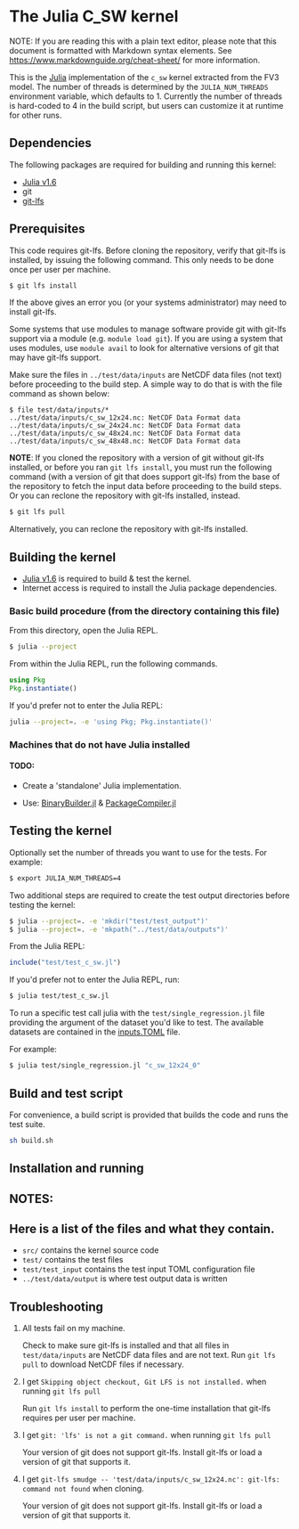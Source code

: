 # The Julia C_SW kernel

NOTE: If you are reading this with a plain text editor, please note that this document is
formatted with Markdown syntax elements.  See https://www.markdownguide.org/cheat-sheet/
for more information.

This is the [Julia](https://github.com/JuliaLang/julia) implementation of the `c_sw` kernel extracted from the FV3 model.  The number of threads is determined by
the `JULIA_NUM_THREADS` environment variable, which defaults to 1.  Currently the number of threads is hard-coded to 4 in
the build script, but users can customize it at runtime for other runs.

## Dependencies
The following packages are required for building and running this kernel:

* [Julia v1.6](https://julialang.org/downloads/) 
* git
* [git-lfs](https://git-lfs.github.com/)


## Prerequisites
This code requires git-lfs. Before cloning the repository, verify that git-lfs is installed, by issuing the following command. This only needs to be done once per user per machine.

```bash
$ git lfs install
```

If the above gives an error you (or your systems administrator) may need to install git-lfs.

Some systems that use modules to manage software provide git with git-lfs support via a
module (e.g. `module load git`).  If you are using a system that uses modules, use
`module avail` to look for alternative versions of git that may have git-lfs support.

Make sure the files in `../test/data/inputs` are NetCDF data files (not text) before proceeding to
the build step. A simple way to do that is with the file command as shown below:

```
$ file test/data/inputs/*
../test/data/inputs/c_sw_12x24.nc: NetCDF Data Format data
../test/data/inputs/c_sw_24x24.nc: NetCDF Data Format data
../test/data/inputs/c_sw_48x24.nc: NetCDF Data Format data
../test/data/inputs/c_sw_48x48.nc: NetCDF Data Format data
```

**NOTE**: If you cloned the repository with a version of git without git-lfs installed, or before you ran `git lfs install`, you
must run the following command (with a version of git that does support git-lfs) from the base
of the repository to fetch the input data before proceeding to the build steps. Or you can
reclone the repository with git-lfs installed, instead.

```bash
$ git lfs pull
```

Alternatively, you can reclone the repository with git-lfs installed.

## Building the kernel

* [Julia v1.6](https://julialang.org/downloads/) is required to build & test the kernel.
* Internet access is required to install the Julia package dependencies. 


### Basic build procedure (from the directory containing this file)

From this directory, open the Julia REPL.

```bash
$ julia --project
```
From within the Julia REPL, run the following commands. 

```julia 
using Pkg 
Pkg.instantiate()
```

If you'd prefer not to enter the Julia REPL: 

```bash 
julia --project=. -e 'using Pkg; Pkg.instantiate()'
```

### Machines that do not have Julia installed

#### TODO:
* Create a 'standalone' Julia implementation.

* Use: [BinaryBuilder.jl](https://github.com/JuliaPackaging/BinaryBuilder.jl)
       & [PackageCompiler.jl](https://github.com/JuliaLang/PackageCompiler.jl)

## Testing the kernel

Optionally set the number of threads you want to use for the tests. For example:

```bash
$ export JULIA_NUM_THREADS=4
```

Two additional steps are required to create the test output directories before testing the kernel:

```bash
$ julia --project=. -e 'mkdir("test/test_output")'
$ julia --project=. -e 'mkpath("../test/data/outputs")'
```

From the Julia REPL: 

```julia 
include("test/test_c_sw.jl")
```

If you'd prefer not to enter the Julia REPL, run: 
```bash
$ julia test/test_c_sw.jl
```

To run a specific test call julia with the `test/single_regression.jl` file providing the argument of the dataset you'd like to test. The available datasets are contained in the [inputs.TOML](test/data/inputsinputs/inputs.toml) file.

For example: 

```bash 
$ julia test/single_regression.jl "c_sw_12x24_0"
```

## Build and test script

For convenience, a build script is provided that builds the code and runs the test suite.

```bash
sh build.sh
```

## Installation and running


## NOTES:

## Here is a list of the files and what they contain.


- `src/` contains the kernel source code
- `test/` contains the test files
- `test/test_input` contains the test input TOML configuration file
- `../test/data/output` is where test output data is written

## Troubleshooting

1. All tests fail on my machine.

    Check to make sure git-lfs is installed and that all files in `test/data/inputs` are NetCDF 
    data files and are not text. Run `git lfs pull` to download NetCDF files if necessary.

2. I get `Skipping object checkout, Git LFS is not installed.` when running `git lfs pull`

    Run `git lfs install` to perform the one-time installation that git-lfs requires per user per machine.

3. I get `git: 'lfs' is not a git command.` when running `git lfs pull`

    Your version of git does not support git-lfs. Install git-lfs or load a version of git that supports it.

4. I get `git-lfs smudge -- 'test/data/inputs/c_sw_12x24.nc': git-lfs: command not found` when cloning.

    Your version of git does not support git-lfs. Install git-lfs or load a version of git that supports it.

